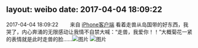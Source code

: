 layout: weibo
date: 2017-04-04 18:09:22
---
2017-04-04 18:09:22  &nbsp;&nbsp;&nbsp;&nbsp;&nbsp;&nbsp; 来自 <a href="http://app.weibo.com/t/feed/9ksdit" rel="nofollow">iPhone客户端</a>
看着走兽从岛国带的好东西，我哭了，内心奔涌的无限感动让我情不自禁大喊：“走兽，我爱你！！”大概菊花一紧的表情就是此时走兽的脸…… ​​​
![图片](https://wx1.sinaimg.cn/large/6d2a6003ly1feat4bqrluj20ku0rsq98.jpg)
![图片](https://wx4.sinaimg.cn/large/6d2a6003ly1feat4cj6p9j20ku0rsafi.jpg)
